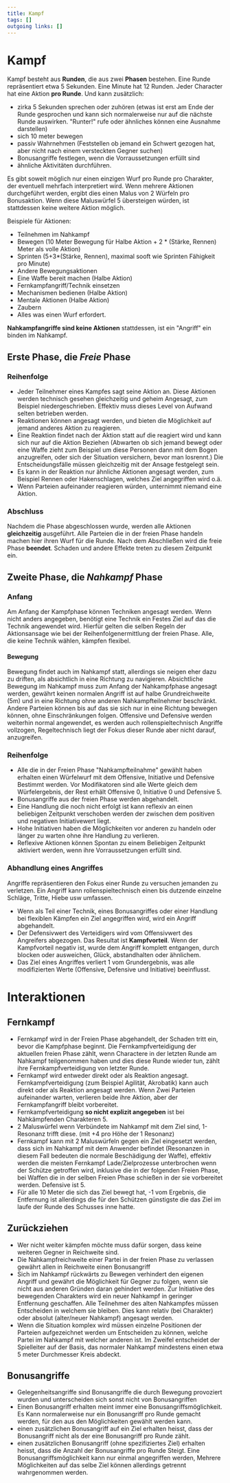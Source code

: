 ```yaml
---
title: Kampf  
tags: []
outgoing links: []  
---
```

# Kampf
Kampf besteht aus **Runden**, die aus zwei **Phasen** bestehen. Eine Runde repräsentiert etwa 5 Sekunden. Eine Minute hat 12 Runden.
Jeder Character hat eine Aktion **pro Runde**. Und kann zusätzlich:
* zirka 5 Sekunden sprechen oder zuhören (etwas ist erst am Ende der Runde gesprochen und kann sich normalerweise nur auf die nächste Runde auswirken. "Runter!" rufe oder ähnliches können eine Ausnahme darstellen)
* sich 10 meter bewegen 
* passiv Wahrnehmen (Feststellen ob jemand ein Schwert gezogen hat, aber nicht nach einem versteckten Gegner suchen)
* Bonusangriffe festlegen, wenn die Vorraussetzungen erfüllt sind
* ähnliche Aktivitäten durchführen.

Es gibt soweit möglich nur einen einzigen Wurf pro Runde pro Charakter, der eventuell mehrfach interpretiert wird. Wenn mehrere Aktionen durchgeführt werden, ergibt dies einen Malus von 2 Würfeln pro Bonusaktion. Wenn diese Maluswürfel 5 übersteigen würden, ist stattdessen keine weitere Aktion möglich.
  
Beispiele für Aktionen:  

* Teilnehmen im Nahkampf  
* Bewegen (10 Meter Bewegung für Halbe Aktion  + 2 * (Stärke, Rennen) Meter als volle Aktion)
* Sprinten (5+3*(Stärke, Rennen), maximal sooft wie Sprinten Fähigkeit pro Minute)
* Andere Bewegungsaktionen
* Eine Waffe bereit machen (Halbe Aktion)  
* Fernkampfangriff/Technik einsetzen  
* Mechanismen bedienen (Halbe Aktion)  
* Mentale Aktionen (Halbe Aktion)  
* Zaubern  
* Alles was einen Wurf erfordert.  
  
**Nahkampfangriffe sind keine Aktionen** stattdessen, ist ein "Angriff" ein binden im Nahkampf. 

## Erste Phase, die *Freie* Phase
### Reihenfolge
* Jeder Teilnehmer eines Kampfes sagt seine Aktion an.
Diese Aktionen werden technisch gesehen gleichzeitig und geheim Angesagt, zum Beispiel niedergeschrieben. Effektiv muss dieses Level von Aufwand selten betrieben werden.
* Reaktionen können angesagt werden, und bieten die Möglichkeit auf jemand anderes Aktion zu reagieren. 
* Eine Reaktion findet nach der Aktion statt auf die reagiert wird und kann sich nur auf die Aktion Beziehen (Abwarten ob sich jemand bewegt oder eine Waffe zieht zum Beispiel um diese Personen dann mit dem Bogen anzugreifen, oder sich der Situation versichern, bevor man losrennt.) Die Entscheidungsfälle müssen gleichzeitig mit der Ansage festgelegt sein.
* Es kann in der Reaktion nur ähnliche Aktionen angesagt werden, zum Beispiel Rennen oder Hakenschlagen, welches Ziel angegriffen wird o.ä.
* Wenn Parteien aufeinander reagieren würden, unternimmt niemand eine Aktion.
 
### Abschluss  
Nachdem die Phase abgeschlossen wurde, werden alle Aktionen **gleichzeitig** ausgeführt. Alle Parteien die in der freien Phase handeln machen hier ihren Wurf für die Runde. Nach dem Abschließen wird die freie Phase **beendet**. Schaden und andere Effekte treten zu diesem Zeitpunkt ein. 


## Zweite Phase, die *Nahkampf* Phase
### Anfang
Am Anfang der Kampfphase können Techniken angesagt werden. Wenn nicht anders angegeben, benötigt eine Technik ein Festes Ziel auf das die Technik angewendet wird. Hierfür gelten die selben Regeln der Aktionsansage wie bei der Reihenfolgenermittlung der freien Phase. Alle, die keine Technik wählen, kämpfen flexibel.

#### Bewegung
Bewegung findet auch im Nahkampf statt, allerdings sie neigen eher dazu zu driften, als absichtlich in eine Richtung zu navigieren. Absichtliche Bewegung im Nahkampf muss zum Anfang der Nahkampfphase angesagt werden, gewährt keinen normalen Angriff ist auf halbe Grundreichweite (5m) und in eine Richtung ohne anderen Nahkampfteilnehmer beschränkt. Andere Parteien können bis auf das sie sich nur in eine Richtung bewegen können, ohne Einschränkungen folgen. Offensive und Defensive werden weiterhin normal angewendet, es werden auch rollenspieltechnisch Angriffe vollzogen, Regeltechnisch liegt der Fokus dieser Runde aber nicht darauf, anzugreifen.

### Reihenfolge
* Alle die in der Freien Phase "Nahkampfteilnahme" gewählt haben erhalten einen Würfelwurf mit dem Offensive, Initiative und Defensive Bestimmt werden. Vor Modifikatoren sind alle Werte gleich dem Würfelergebnis, der Rest erhält Offensive 0, Initiative 0 und Defensive 5.
* Bonusangriffe aus der freien Phase werden abgehandelt. 
* Eine Handlung die noch nicht erfolgt ist kann reflexiv an einen beliebigen Zeitpunkt verschoben werden der zwischen dem positiven und negativen Initiativewert liegt.
* Hohe Initiativen haben die Möglichkeiten vor anderen zu handeln oder länger zu warten ohne ihre Handlung zu verlieren.
* Reflexive Aktionen können Spontan zu einem Beliebigen Zeitpunkt aktiviert werden, wenn ihre Vorraussetzungen erfüllt sind.
  
### Abhandlung eines Angriffes
Angriffe repräsentieren den Fokus einer Runde zu versuchen jemanden zu verletzen. Ein Angriff kann rollenspieltechnisch einen bis dutzende einzelne Schläge, Tritte, Hiebe usw umfassen.

* Wenn als Teil einer Technik, eines Bonusangriffes oder einer Handlung bei flexiblen Kämpfen ein Ziel angegriffen wird, wird ein Angriff abgehandelt.
* Der Defensivwert des Verteidigers wird vom Offensivwert des Angreifers abgezogen. Das Resultat ist **Kampfvorteil**. Wenn der Kampfvorteil negativ ist, wurde dem Angriff komplett entgangen, durch blocken oder ausweichen, Glück, abstandhalten oder ähnlichem. 
* Das Ziel eines Angriffes verliert 1 vom Grundergebnis, was alle modifizierten Werte (Offensive, Defensive und Initiative) beeinflusst.

# Interaktionen 
## Fernkampf
* Fernkampf wird in der Freien Phase abgehandelt, der Schaden tritt ein, bevor die Kampfphase beginnt. Die Fernkampfverteidigung der aktuellen freien Phase zählt, wenn Charactere in der letzten Runde am Nahkampf teilgenommen haben und dies diese Runde wieder tun, zählt ihre Fernkampfverteidigung von letzter Runde. 
* Fernkampf wird entweder direkt oder als Reaktion angesagt. Fernkampfverteidigung (zum Beispiel Agilität, Akrobatik) kann auch direkt oder als Reaktion angesagt werden. Wenn Zwei Parteien aufeinander warten, verlieren beide ihre Aktion, aber der Fernkampfangriff bleibt vorbereitet.
* Fernkampfverteidigung **so nicht explizit angegeben** ist bei Nahkämpfenden Charakteren 5.
* 2 Maluswürfel wenn Verbündete im Nahkampf mit dem Ziel sind, 1-Resonanz trifft diese. (mit +4 pro Höhe der 1 Resonanz)
* Fernkampf kann mit 2 Maluswürfeln gegen ein Ziel eingesetzt werden, dass sich im Nahkampf mit dem Anwender befindet (Resonanzen in diesem Fall bedeuten die normale Beschädigung der Waffe), effektiv werden die meisten Fernkampf Lade/Zielprozesse unterbrochen wenn der Schütze getroffen wird, inklusive die in der folgenden Freien Phase, bei Waffen die in der selben Freien Phase schießen in der sie vorbereitet werden. Defensive ist 5.
* Für alle 10 Meter die sich das Ziel bewegt hat, -1 vom Ergebnis, die Entfernung ist allerdings die für den Schützen günstigste die das Ziel im laufe der Runde des Schusses inne hatte.

## Zurückziehen
* Wer nicht weiter kämpfen möchte muss dafür sorgen, dass keine weiteren Gegner in Reichweite sind.
* Die Nahkampfreichweite einer Partei in der freien Phase zu verlassen gewährt allen in Reichweite einen Bonusangriff
* Sich im Nahkampf rückwärts zu Bewegen verhindert den eigenen Angriff und gewährt die Möglichkeit für Gegner zu folgen, wenn sie nicht aus anderen Gründen daran gehindert werden. Zur Initiative des bewegenden Charakters wird ein neuer Nahkampf in geringer Entfernung geschaffen. Alle Teilnehmer des alten Nahkampfes müssen Entscheiden in welchem sie bleiben. Dies kann relativ (bei Charakter) oder absolut (alter/neuer Nahkampf) angesagt werden.
* Wenn die Situation komplex wird müssen einzelne Positionen der Parteien aufgezeichnet werden um Entscheiden zu können, welche Partei im Nahkampf mit welcher anderen ist. Im Zweifel entscheidet der Spielleiter auf der Basis, das normaler Nahkampf mindestens einen etwa 5 meter Durchmesser Kreis abdeckt.

## Bonusangriffe
* Gelegenheitsangriffe sind Bonusangriffe die durch Bewegung provoziert wurden und unterscheiden sich sonst nicht von Bonusangriffen
* Einen Bonusangriff erhalten meint immer eine Bonusangriffsmöglichkeit. Es Kann normalerweise nur ein Bonusangriff pro Runde gemacht werden, für den aus den Möglichkeiten gewählt werden kann.
* einen zusätzlichen Bonusangriff auf ein Ziel erhalten heisst, dass der Bonusangriff nicht als der eine Bonusangriff pro Runde zählt. 
* einen zusätzlichen Bonusangriff (ohne spezifiziertes Ziel) erhalten heisst, dass die Anzahl der Bonusangriffe pro Runde Steigt. Eine Bonusangriffsmöglichkeit kann nur einmal angegriffen werden, Mehrere Möglichkeiten auf das selbe Ziel können allerdings getrennt wahrgenommen werden.
